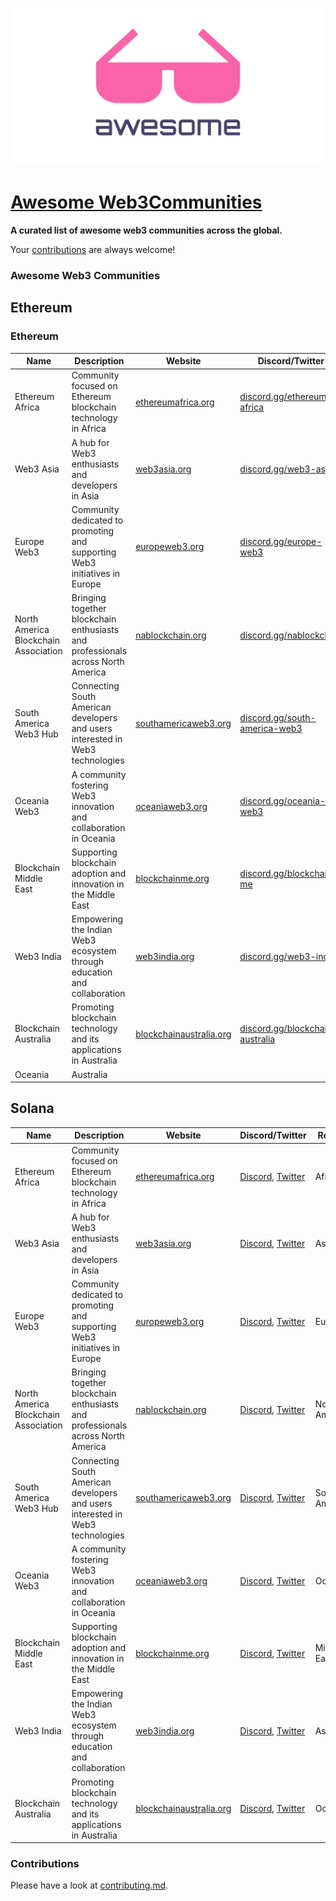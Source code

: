 ![Awesome Web3Communities](web3-communities.png)

# [Awesome Web3Communities](https://github.com/devcraft1/awesome-web3-communities)

**A curated list of awesome web3 communities across the global.**

Your [contributions](contributing.md) are always welcome!

### Awesome Web3 Communities

## Ethereum

### Ethereum

| Name                                 | Description                                                                     | Website                                                     | Discord/Twitter                                                            | Region        | Country   |
| ------------------------------------ | ------------------------------------------------------------------------------- | ----------------------------------------------------------- | -------------------------------------------------------------------------- | ------------- | --------- |
| Ethereum Africa                      | Community focused on Ethereum blockchain technology in Africa                   | [ethereumafrica.org](https://ethereumafrica.org/)           | [discord.gg/ethereum-africa](https://discord.gg/ethereum-africa)           | Africa        | -         |
| Web3 Asia                            | A hub for Web3 enthusiasts and developers in Asia                               | [web3asia.org](https://web3asia.org/)                       | [discord.gg/web3-asia](https://discord.gg/web3-asia)                       | Asia          | -         |
| Europe Web3                          | Community dedicated to promoting and supporting Web3 initiatives in Europe      | [europeweb3.org](https://europeweb3.org/)                   | [discord.gg/europe-web3](https://discord.gg/europe-web3)                   | Europe        | -         |
| North America Blockchain Association | Bringing together blockchain enthusiasts and professionals across North America | [nablockchain.org](https://nablockchain.org/)               | [discord.gg/nablockchain](https://discord.gg/nablockchain)                 | North America | -         |
| South America Web3 Hub               | Connecting South American developers and users interested in Web3 technologies  | [southamericaweb3.org](https://southamericaweb3.org/)       | [discord.gg/south-america-web3](https://discord.gg/south-america-web3)     | South America | -         |
| Oceania Web3                         | A community fostering Web3 innovation and collaboration in Oceania              | [oceaniaweb3.org](https://oceaniaweb3.org/)                 | [discord.gg/oceania-web3](https://discord.gg/oceania-web3)                 | Oceania       | -         |
| Blockchain Middle East               | Supporting blockchain adoption and innovation in the Middle East                | [blockchainme.org](https://blockchainme.org/)               | [discord.gg/blockchain-me](https://discord.gg/blockchain-me)               | Middle East   | -         |
| Web3 India                           | Empowering the Indian Web3 ecosystem through education and collaboration        | [web3india.org](https://web3india.org/)                     | [discord.gg/web3-india](https://discord.gg/web3-india)                     | Asia          | India     |
| Blockchain Australia                 | Promoting blockchain technology and its applications in Australia               | [blockchainaustralia.org](https://blockchainaustralia.org/) | [discord.gg/blockchain-australia](https://discord.gg/blockchain-australia) | Oceania       | Australia |
| Oceania                              | Australia                                                                       |

## Solana

| Name                                 | Description                                                                     | Website                                                     | Discord/Twitter                                                                   | Region        | Country   |
| ------------------------------------ | ------------------------------------------------------------------------------- | ----------------------------------------------------------- | --------------------------------------------------------------------------------- | ------------- | --------- |
| Ethereum Africa                      | Community focused on Ethereum blockchain technology in Africa                   | [ethereumafrica.org](https://ethereumafrica.org/)           | [Discord](discord.gg/ethereum-africa), [Twitter](twitter.com/ethereumafrica)      | Africa        | -         |
| Web3 Asia                            | A hub for Web3 enthusiasts and developers in Asia                               | [web3asia.org](https://web3asia.org/)                       | [Discord](discord.gg/web3-asia), [Twitter](twitter.com/web3asia)                  | Asia          | -         |
| Europe Web3                          | Community dedicated to promoting and supporting Web3 initiatives in Europe      | [europeweb3.org](https://europeweb3.org/)                   | [Discord](discord.gg/europe-web3), [Twitter](twitter.com/europeweb3)              | Europe        | -         |
| North America Blockchain Association | Bringing together blockchain enthusiasts and professionals across North America | [nablockchain.org](https://nablockchain.org/)               | [Discord](discord.gg/nablockchain), [Twitter](twitter.com/nablockchain)           | North America | -         |
| South America Web3 Hub               | Connecting South American developers and users interested in Web3 technologies  | [southamericaweb3.org](https://southamericaweb3.org/)       | [Discord](discord.gg/south-america-web3), [Twitter](twitter.com/southamericaweb3) | South America | -         |
| Oceania Web3                         | A community fostering Web3 innovation and collaboration in Oceania              | [oceaniaweb3.org](https://oceaniaweb3.org/)                 | [Discord](discord.gg/oceania-web3), [Twitter](twitter.com/oceaniaweb3)            | Oceania       | -         |
| Blockchain Middle East               | Supporting blockchain adoption and innovation in the Middle East                | [blockchainme.org](https://blockchainme.org/)               | [Discord](discord.gg/blockchain-me), [Twitter](twitter.com/blockchainme)          | Middle East   | -         |
| Web3 India                           | Empowering the Indian Web3 ecosystem through education and collaboration        | [web3india.org](https://web3india.org/)                     | [Discord](discord.gg/web3-india), [Twitter](twitter.com/web3india)                | Asia          | India     |
| Blockchain Australia                 | Promoting blockchain technology and its applications in Australia               | [blockchainaustralia.org](https://blockchainaustralia.org/) | [Discord](discord.gg/blockchain-australia), [Twitter](twitter.com/blockchainau)   | Oceania       | Australia |

### Contributions

Please have a look at [contributing.md](contributing.md).
